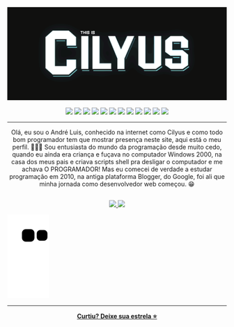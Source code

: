 <img src="https://raw.githubusercontent.com/Cilyus/Cilyus/main/img/1.gif" />
<p align="center">
    <img src="https://img.shields.io/badge/-JAVA-ea2e2f?style=flat-square&logo=java&logoColor=white" />
    <img src="https://img.shields.io/badge/-HTML5-E34F26?style=flat-square&logo=html5&logoColor=white" />
    <img src="https://img.shields.io/badge/-CSS3-1572B6?style=flat-square&logo=css3" />
    <img src="https://img.shields.io/badge/-SASS-hotpink?style=flat-square&logo=sass&logoColor=white" />
    <img src="https://img.shields.io/badge/-Bootstrap-563D7C?style=flat-square&logo=bootstrap" />
    <img src="https://img.shields.io/badge/-jQuery-0769ad?style=flat-square&logo=jQuery&logoColor=white" />
    <img src="https://img.shields.io/badge/-JavaScript-black?style=flat-square&logo=javascript" />
    <img src="https://img.shields.io/badge/-Nodejs-6da55f?style=flat-square&logo=node.js&logoColor=white" />
    <img src="https://img.shields.io/badge/-React-black?style=flat-square&logo=react" />
    <img src="https://img.shields.io/badge/-PHP-000658?style=flat-square&logo=PHP" />
    <img src="https://img.shields.io/badge/-Laravel-ff2d20?style=flat-square&logo=Laravel&logoColor=white" />
    <img src=" https://img.shields.io/badge/-MySQL-black?style=flat-square&logo=mysql" /></br>
</p>
<hr>
<p align="center">
    Olá, eu sou o André Luis, conhecido na internet como Cilyus e como todo bom programador tem que mostrar presença
    neste site, aqui está o meu perfil. 👨🏻‍💻 Sou entusiasta do mundo da programação desde muito cedo, quando eu
    ainda era criança e fuçava no computador Windows 2000, na casa dos meus pais e criava scripts shell pra desligar
    o computador e me achava O PROGRAMADOR! Mas eu comecei de verdade a estudar programação em 2010, na antiga
    plataforma Blogger, do Google, foi ali que minha jornada como desenvolvedor web começou. 😁
</p>

##

<div align="center">
  <a href="https://github.com/Cilyus">
  <img height="180em" src="https://github-readme-stats.vercel.app/api?username=Cilyus&show_icons=true&theme=algolia&include_all_commits=true&count_private=true"/>
  <img height="180em" src="https://github-readme-stats.vercel.app/api/top-langs/?username=Cilyus&layout=compact&langs_count=7&theme=algolia"/>
</div>

  ![Snake animation](https://github.com/Cilyus/Cilyus/blob/output/github-contribution-grid-snake.svg)

<hr>
<p align="center"><b>Curtiu? Deixe sua estrela ⭐<b></p>
